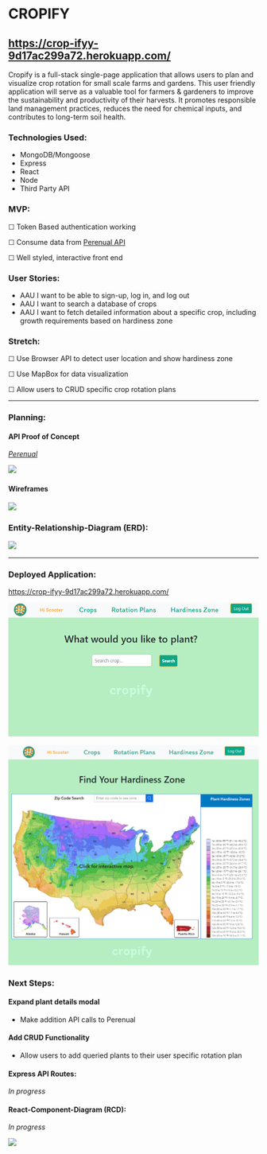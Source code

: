 # CROPIFY

## https://crop-ifyy-9d17ac299a72.herokuapp.com/

Cropify is a full-stack single-page application that allows users to plan and visualize crop rotation for small scale farms and gardens. This user friendly application will serve as a valuable tool for farmers & gardeners to improve the sustainability and productivity of their harvests. It promotes responsible land management practices, reduces the need for chemical inputs, and contributes to long-term soil health.

### Technologies Used:

- MongoDB/Mongoose
- Express
- React
- Node
- Third Party API

### MVP:

☐ Token Based authentication working

☐ Consume data from [Perenual API](https://perenual.com/docs/api)

☐ Well styled, interactive front end

### User Stories:

- AAU I want to be able to sign-up, log in, and log out
- AAU I want to search a database of crops
- AAU I want to fetch detailed information about a specific crop, including growth requirements based on hardiness zone

### Stretch:

☐ Use Browser API to detect user location and show hardiness zone

☐ Use MapBox for data visualization

☐ Allow users to CRUD specific crop rotation plans

<hr>

### Planning:

#### API Proof of Concept

[_Perenual_](https://perenual.com/docs/api)

![](https://hackmd.io/_uploads/SkiBgHIR3.png)

#### Wireframes

![](https://hackmd.io/_uploads/H1siJUUC2.png)

### Entity-Relationship-Diagram (ERD):

![](https://hackmd.io/_uploads/HyanAuLC3.png)

<hr>

### Deployed Application:

https://crop-ifyy-9d17ac299a72.herokuapp.com/

![Alt text](image-1.png)

![Alt text](image.png)

### Next Steps:

#### Expand plant details modal

- Make addition API calls to Perenual

#### Add CRUD Functionality

- Allow users to add queried plants to their user specific rotation plan

#### Express API Routes:

_In progress_

#### React-Component-Diagram (RCD):

_In progress_

![](https://hackmd.io/_uploads/Sk9uXLUA2.png)
